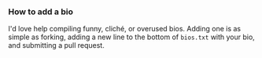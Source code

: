### How to add a bio

I'd love help compiling funny, cliché, or overused bios. Adding one is as simple as forking, adding a new line to the bottom of `bios.txt` with your bio, and submitting a pull request.